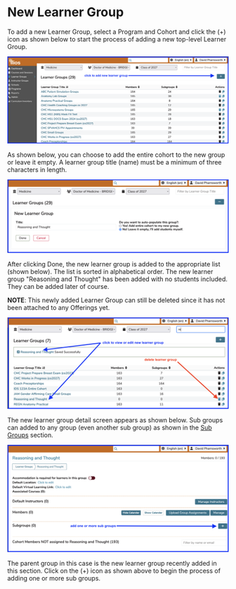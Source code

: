# New Learner Group

To add a new Learner Group, select a Program and Cohort and click the \(+\) icon as shown below to start the process of adding a new top-level Learner Group.

![add learner group](../images/new_learner_group/click_to_add.png)

As shown below, you can choose to add the entire cohort to the new group or leave it empty. A learner group title (name) must be a minimum of three characters in length.

![membership options](../images/new_learner_group/membership_options.png)

After clicking Done, the new learner group is added to the appropriate list (shown below). The list is sorted in alphabetical order. The new learner group "Reasoning and Thought" has been added with no students included. They can be added later of course.

**NOTE**: This newly added Learner Group can still be deleted since it has not been attached to any Offerings yet.

![learner group added](../images/new_learner_group/new_lg_added.png)

The new learner group detail screen appears as shown below. Sub groups can added to any group (even another sub group) as shown in the [Sub Groups](https://iliosproject.gitbook.io/ilios-user-guide/learner-groups/sub-groups) section.

![Add sub groups](../images/new_learner_group/add_sub_groups.png)

The parent group in this case is the new learner group recently added in this section. Click on the (+) icon as shown above to begin the process of adding one or more sub groups.

